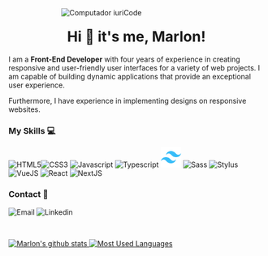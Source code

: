 <img src="https://raw.githubusercontent.com/MicaelliMedeiros/micaellimedeiros/master/image/computer-illustration.png" min-width="400px" max-width="400px" width="400px" align="right" alt="Computador iuriCode">

<h1 align="center">Hi 👋 it's me, Marlon!</h1>

<p align="left">
I am a <strong>Front-End Developer</strong> with four years of experience in creating responsive and user-friendly user interfaces for a variety of web projects. I am capable of building dynamic applications that provide an exceptional user experience.

Furthermore, I have experience in implementing designs on responsive websites.
</p>

### My Skills 💻

<img src="https://cdn.jsdelivr.net/gh/devicons/devicon/icons/html5/html5-plain.svg" width="40" height="40" alt="HTML5" title="HTML5"/><img src="https://cdn.jsdelivr.net/gh/devicons/devicon/icons/css3/css3-plain.svg" width="40" height="40" alt="CSS3" title="CSS3"/>
<img src="https://cdn.jsdelivr.net/gh/devicons/devicon/icons/javascript/javascript-plain.svg" width="40" height="40" alt="Javascript" title="Javascript"/>
<img src="https://cdn.jsdelivr.net/gh/devicons/devicon@latest/icons/typescript/typescript-original.svg" width="40" height="40" alt="Typescript" title="Typescript"/>
<img src="https://raw.githubusercontent.com/devicons/devicon/v2.16.0/icons/tailwindcss/tailwindcss-original.svg" width="40" height="40" alt="TailwindCSS" title="TailwindCSS"/>
<img src="https://cdn.jsdelivr.net/gh/devicons/devicon/icons/sass/sass-original.svg" width="40" height="40" alt="Sass" title="Sass"/>
<img src="https://cdn.jsdelivr.net/gh/devicons/devicon/icons/stylus/stylus-original.svg" width="40" height="40" alt="Stylus" title="Stylus"/>
<img src="https://cdn.jsdelivr.net/gh/devicons/devicon/icons/vuejs/vuejs-original.svg" width="40" height="40" alt="VueJS" title="VueJS"/>
<img src="https://cdn.jsdelivr.net/gh/devicons/devicon@latest/icons/react/react-original.svg" width="40" height="40" alt="React" title="React"/>
<img src="https://cdn.jsdelivr.net/gh/devicons/devicon@latest/icons/nextjs/nextjs-original.svg" width="40" height="40" alt="NextJS" title="NextJS"/>
          


### Contact 📱


<div align="left">
<a href="mailto:marlonmenezes.dev@gmail.com" target="_blank" alt="Email" style="text-decoration: none;">
<img src="https://img.shields.io/badge/Gmail-D14836?style=for-the-badge&logo=gmail&logoColor=white&link=mailto:marlonmenezes.dev@gmail.com" alt="Email" title="Email"/>
</a>
<a href="https://www.linkedin.com/in/marlonmenezes/" target="_blank" alt="Linkedin" style="text-decoration: none;">
<img src="https://img.shields.io/badge/LinkedIn-0077B5?style=for-the-badge&logo=linkedin&logoColor=white&link=https://www.linkedin.com/in/marlonmenezes/" alt="Linkedin" title="Linkedin"/>
</a>

<p>
&nbsp;
</p>

<a href="https://https://github.com/SouEuMarlon/" alt="Marlon's github stats">
<img height="180em" src="https://github-readme-stats.vercel.app/api?username=SouEuMarlon&show_icons=true&theme=vision-friendly-dark" alt="Marlon's github stats" title="Marlon's github stats"/>
</a>
<a href="https://https://github.com/SouEuMarlon/" alt="Most Used Languages">
<img height="180em" src="https://github-readme-stats.vercel.app/api/top-langs/?username=SouEuMarlon&layout=compact&langs_count=7&theme=vision-friendly-dark" alt="Most Used Languages" title="Most Used Languages"/>
</a>

</div>  
